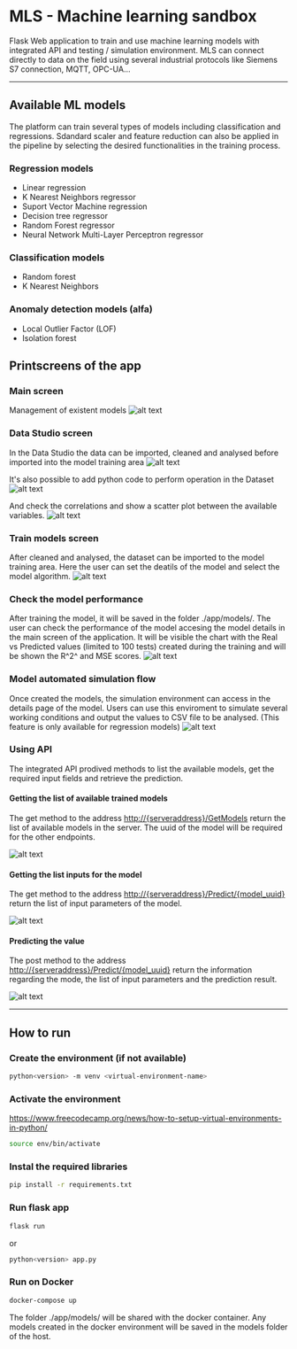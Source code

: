 # MLS - Machine learning sandbox
Flask Web application to train and use machine learning models with integrated API and testing / simulation environment. MLS can connect directly to data on the field using several industrial protocols like Siemens S7 connection, MQTT, OPC-UA...
***
## Available ML models
The platform can train several types of models including classification and regressions.
Sdandard scaler and feature reduction can also be applied in the pipeline by selecting the desired functionalities in the training process.

### Regression models
- Linear regression
- K Nearest Neighbors regressor
- Suport Vector Machine regression
- Decision tree regressor
- Random Forest regressor
- Neural Network Multi-Layer Perceptron regressor

### Classification models
- Random forest
- K Nearest Neighbors

### Anomaly detection models (alfa)
- Local Outlier Factor (LOF)
- Isolation forest


## Printscreens of the app

### Main screen
Management of existent models
![alt text](./screenshots/index.jpg?raw=true)

### Data Studio screen
In the Data Studio the data can be imported, cleaned and analysed before imported into the model training area
![alt text](./screenshots/datastudio.jpg?raw=true)

It's also possible to add python code to perform operation in the Dataset
![alt text](./screenshots/scripting.jpg?raw=true)

And check the correlations and show a scatter plot between the available variables.
![alt text](./screenshots/scatter.jpeg?raw=true)

### Train  models screen
After cleaned and analysed, the dataset can be imported to the model training area.
Here the user can set the deatils of the model and select the model algorithm.
![alt text](./screenshots/models.jpeg?raw=true)

### Check the model performance
After training the model, it will be saved in the folder ./app/models/. The user can check the performance of the model accesing the model details in the main screen of the application. It will be visible the chart with the Real vs Predicted values (limited to 100 tests) created during the training and will be shown the R^2^ and MSE scores.
![alt text](./screenshots/details.jpeg?raw=true)

### Model automated simulation flow
Once created the models, the simulation environment can access in the details page of the model. Users can use this enviroment to simulate several working conditions and output the values to CSV file to be analysed. (This feature is only available for regression models)
![alt text](./screenshots/automation_flows.jpeg?raw=true)

### Using API
The integrated API prodived methods to list the available models, get the required input fields and retrieve the prediction.

#### Getting the list of available trained models
The get method to the address <http://{serveraddress}/GetModels> return the list of available models in the server. The uuid of the model will be required for the other endpoints.

![alt text](./screenshots/apigetmodels.jpg?raw=true)

#### Getting the list inputs for the model
The get method to the address <http://{serveraddress}/Predict/{model_uuid}> return the list of input parameters of the model.

![alt text](./screenshots/apipredictget.jpg?raw=true)

#### Predicting the value
The post method to the address <http://{serveraddress}/Predict/{model_uuid}> return the information regarding the mode, the list of input parameters and the prediction result.

![alt text](./screenshots/apipredictpost.jpg?raw=true)

***
## How to run

### Create the environment (if not available)
```bash
python<version> -m venv <virtual-environment-name>
```

### Activate the environment
<https://www.freecodecamp.org/news/how-to-setup-virtual-environments-in-python/>
```bash
source env/bin/activate
```

### Instal the required libraries
```bash
pip install -r requirements.txt
```

### Run flask app
```bash
flask run
```
or
```bash
python<version> app.py
```

### Run on Docker
```bash
docker-compose up
```
The folder ./app/models/ will be shared with the docker container. Any models created in the docker environment will be saved in the models folder of the host.
